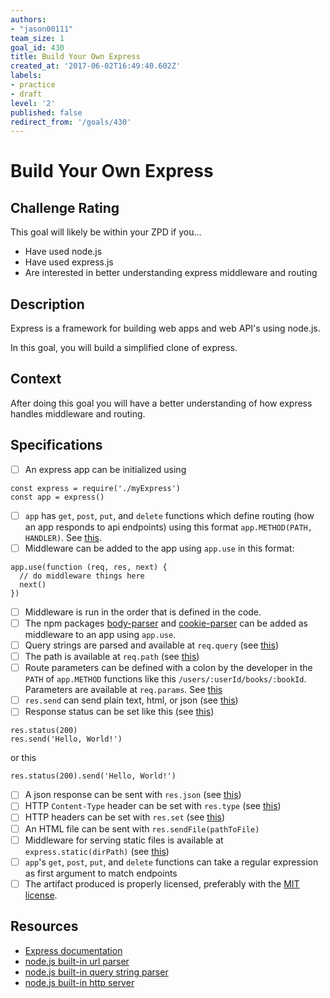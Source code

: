 ```yaml
---
authors:
- "jason00111"
team_size: 1
goal_id: 430
title: Build Your Own Express
created_at: '2017-06-02T16:49:40.602Z'
labels:
- practice
- draft
level: '2'
published: false
redirect_from: '/goals/430'
---
```


# Build Your Own Express

## Challenge Rating

This goal will likely be within your ZPD if you...

- Have used node.js
- Have used express.js
- Are interested in better understanding express middleware and routing

## Description

Express is a framework for building web apps and web API's using node.js.

In this goal, you will build a simplified clone of express.

## Context

After doing this goal you will have a better understanding of how express handles middleware and routing.

## Specifications

- [ ] An express app can be initialized using
```
const express = require('./myExpress')
const app = express()
```
- [ ] `app` has `get`, `post`, `put`, and `delete` functions which define routing (how an app responds to api endpoints) using this format `app.METHOD(PATH, HANDLER)`. See [this](https://expressjs.com/en/starter/basic-routing.html).
- [ ] Middleware can be added to the app using `app.use` in this format:
```
app.use(function (req, res, next) {
  // do middleware things here
  next()
})
```
- [ ] Middleware is run in the order that is defined in the code.
- [ ] The npm packages [body-parser](https://www.npmjs.com/package/body-parser) and [cookie-parser](https://www.npmjs.com/package/cookie-parser) can be added as middleware to an app using `app.use`.
- [ ] Query strings are parsed and available at `req.query` (see [this](https://expressjs.com/en/4x/api.html#req.query))
- [ ] The path is available at `req.path` (see [this](https://expressjs.com/en/4x/api.html#req.path))
- [ ] Route parameters can be defined with a colon by the developer in the `PATH` of `app.METHOD` functions like this `/users/:userId/books/:bookId`. Parameters are available at `req.params`. See [this](https://expressjs.com/en/guide/routing.html#route-parameters)
- [ ] `res.send` can send plain text, html, or json (see [this](https://expressjs.com/en/4x/api.html#res.send))
- [ ] Response status can be set like this (see [this](https://expressjs.com/en/4x/api.html#res.status))
```
res.status(200)
res.send('Hello, World!')
```
or this
```
res.status(200).send('Hello, World!')
```
- [ ] A json response can be sent with `res.json` (see [this](https://expressjs.com/en/4x/api.html#res.json))
- [ ] HTTP `Content-Type` header can be set with `res.type` (see [this](https://expressjs.com/en/4x/api.html#res.type))
- [ ] HTTP headers can be set with `res.set` (see [this](https://expressjs.com/en/4x/api.html#res.set))
- [ ] An HTML file can be sent with `res.sendFile(pathToFile)`
- [ ] Middleware for serving static files is available at `express.static(dirPath)` (see [this](https://expressjs.com/en/4x/api.html#express.static))
- [ ] `app`'s `get`, `post`, `put`, and `delete` functions can take a regular expression as first argument to match endpoints
- [ ] The artifact produced is properly licensed, preferably with the [MIT license][mit-license].

## Resources

- [Express documentation](https://expressjs.com)
- [node.js built-in url parser](https://nodejs.org/api/url.html)
- [node.js built-in query string parser](https://nodejs.org/api/querystring.html)
- [node.js built-in http server](https://nodejs.org/api/http.html)

[mit-license]: https://opensource.org/licenses/MIT
